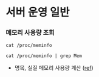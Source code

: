 # 서버 운영 일반

### 메모리 사용량 조회
```
cat /proc/meminfo

cat /proc/meminfo | grep Mem
```
- 명목, 실질 메모리 사용량 계산 ([ref](https://zetawiki.com/wiki/%EB%A6%AC%EB%88%85%EC%8A%A4_%EB%A9%94%EB%AA%A8%EB%A6%AC_%EC%82%AC%EC%9A%A9%EB%A5%A0_%ED%99%95%EC%9D%B8))